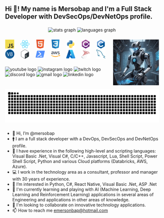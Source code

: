 <h2 align="left">Hi 👋! My name is Mersobap and I'm a Full Stack Developer with DevSecOps/DevNetOps profile.</h2>

###

<div align="center">
  <img src="https://github-readme-stats.vercel.app/api?username=Mersobap&hide_title=false&hide_rank=false&show_icons=true&include_all_commits=true&count_private=true&disable_animations=false&theme=dracula&locale=en&hide_border=false" height="150" alt="stats graph"  />
  <img src="https://github-readme-stats.vercel.app/api/top-langs?username=Mersobap&locale=en&hide_title=false&layout=compact&card_width=320&langs_count=5&theme=dracula&hide_border=false" height="150" alt="languages graph"  />
</div>

###

<img align="right" height="150" src="RoboCodificando01.jpg"  />

###

<div align="left">
  <img src="https://github.com/devicons/devicon/blob/v2.16.0/icons/javascript/javascript-original.svg" height="30" alt="javascript logo"  />
  <img width="12" />
  <img src="https://github.com/devicons/devicon/blob/v2.16.0/icons/react/react-original.svg" height="30" alt="react logo"  />
  <img width="12" />
  <img src="https://github.com/devicons/devicon/blob/v2.16.0/icons/html5/html5-original.svg" height="30" alt="html5 logo"  />
  <img width="12" />
  <img src="https://github.com/devicons/devicon/blob/v2.16.0/icons/css3/css3-original.svg" height="30" alt="css3 logo"  />
  <img width="12" />
  <img src="https://github.com/devicons/devicon/blob/v2.16.0/icons/python/python-original.svg" height="30" alt="python logo"  />
  <img width="12" />
  <img src="https://github.com/devicons/devicon/blob/v2.16.0/icons/csharp/csharp-original.svg" height="30" alt="csharp logo"  />
  <img width="12" />
  <img src="https://github.com/devicons/devicon/blob/v2.16.0/icons/c/c-original.svg" height="30" alt="visualbasic logo"  />
  <img width="12" />
  <img src="https://github.com/devicons/devicon/blob/v2.16.0/icons/visualbasic/visualbasic-original.svg" height="30" alt="visualbasic logo"  />
  <img width="12" />
  <img src="https://github.com/devicons/devicon/blob/v2.16.0/icons/bash/bash-original.svg" height="30" alt="shellscript logo"  />
  <img width="12" />
  <img src="https://github.com/devicons/devicon/blob/v2.16.0/icons/powershell/powershell-original.svg" height="30" alt="powershell logo"  />
  <img width="12" />
  <img src="https://github.com/devicons/devicon/blob/v2.16.0/icons/amazonwebservices/amazonwebservices-original-wordmark.svg" height="30" alt="aws logo"  />
  <img width="12" />
  <img src="https://github.com/devicons/devicon/blob/v2.16.0/icons/azure/azure-original.svg" height="30" alt="azure logo"  />
  <img width="12" />
  <img src="https://github.com/devicons/devicon/blob/v2.16.0/icons/microsoftsqlserver/microsoftsqlserver-original.svg" height="30" alt="sqlserver logo"  />
  <img width="12" />
  <img src="https://github.com/devicons/devicon/blob/v2.16.0/icons/mysql/mysql-original.svg" height="30" alt="mysql logo"  />
</div>

###

<div align="left">
  <img src="https://img.shields.io/static/v1?message=Youtube&logo=youtube&label=&color=FF0000&logoColor=white&labelColor=&style=for-the-badge" height="35" alt="youtube logo"  />
  <img src="https://img.shields.io/static/v1?message=Instagram&logo=instagram&label=&color=E4405F&logoColor=white&labelColor=&style=for-the-badge" height="35" alt="instagram logo"  />
  <img src="https://img.shields.io/static/v1?message=Twitch&logo=twitch&label=&color=9146FF&logoColor=white&labelColor=&style=for-the-badge" height="35" alt="twitch logo"  />
  <img src="https://img.shields.io/static/v1?message=Discord&logo=discord&label=&color=7289DA&logoColor=white&labelColor=&style=for-the-badge" height="35" alt="discord logo"  />
  <img src="https://img.shields.io/static/v1?message=Gmail&logo=gmail&label=&color=D14836&logoColor=white&labelColor=&style=for-the-badge" height="35" alt="gmail logo"  />
  <img src="https://img.shields.io/static/v1?message=LinkedIn&logo=linkedin&label=&color=0077B5&logoColor=white&labelColor=&style=for-the-badge" height="35" alt="linkedin logo"  />
</div>

###

<br clear="both">

<img src="https://raw.githubusercontent.com/Mersobap/Mersobap/output/snake.svg" alt="Snake animation" />

###
- 👋 Hi, I’m @mersobap
- 🚹 I am a full stack developer with a DevOps, DevSecOps and DevNetOps profile.
- 📶 I have experience in the following high-level and scripting languages: Visual Basic .Net, Visual C#, C/C++, Javascript, Lua, Shell Script, Power Shell Script, Python and various Cloud platforms (Databricks, AWS, Azure).
- 💻 I work in the technology area as a consultant, professor and manager with 30 years of experience.
- 👀 I’m interested in Python, C#, React Native, Visual Basic .Net, ASP .Net
- 🌱 I'm currently learning and playing with AI (Machine Learning, Deep Learning and Reinforcement Learning) applications in several areas of Engineering and applications in other areas of knowledge.
- 💞️ I'm looking to collaborate on innovative technology applications.
- 📫 How to reach me emersonbap@hotmail.com

<!---
mersobap/mersobap is a ✨ special ✨ repository because its `README.md` (this file) appears on your GitHub profile.
You can click the Preview link to take a look at your changes.
--->
